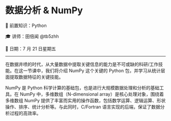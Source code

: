 # 数据分析 & NumPy

🧀 前置知识：Python

🎓 讲师：田倍闻 @tb5zhh

📅 日期：7 月 21 日星期五

---

在数据井喷的时代，从大量数据中提取关键信息的能力是不可或缺的科研/工作技能。在这一节课中，我们将介绍 NumPy 这个关键的 Python 包，并学习从统计层面提取数据特征的关键技能。

NumPy 是 Python 科学计算的基础包，也是进行大规模数据处理和分析的基础工具。在 NumPy 中，多维数组（N-dimensional array）是核心处理对象，围绕着多维数组 NumPy 提供了丰富而实用的操作函数，包括数学运算、逻辑运算、形状操作、排序、统计分析等。与此同时，C/Fortran 语言实现的后端，保证了数据分析过程的高效率。